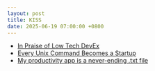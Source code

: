 ```yaml
---
layout: post
title: KISS
date: 2025-06-19 07:00:00 +0800
---
```



- [In Praise of Low Tech DevEx](https://zwischenzugs.com/2024/07/05/in-praise-of-low-tech-devex/)
- [Every Unix Command Becomes a Startup](https://mattrickard.com/every-unix-command-becomes-a-startup)
- [My productivity app is a never-ending .txt file](https://jeffhuang.com/productivity_text_file/)
